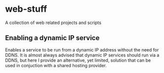 # web-stuff

A collection of web related projects and scripts

## Enabling a dynamic IP service
Enables a service to be run from a dynamic IP address without the need for DDNS. It is almost always advised that dynamic IP services should run via a DDNS, but here I provide an alternative, yet limited, solution that can be used in conjuction with a shared hosting provider.  
